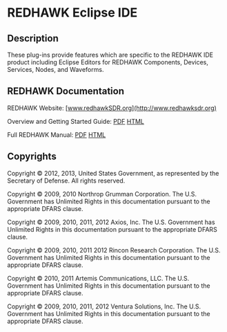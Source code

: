# REDHAWK Eclipse IDE
 
## Description

These plug-ins provide features which are specific to the REDHAWK IDE product including Eclipse Editors for REDHAWK Components, Devices, Services, Nodes, and Waveforms.
 
## REDHAWK Documentation

REDHAWK Website: [www.redhawkSDR.org](http://www.redhawksdr.org)

Overview and Getting Started Guide: [PDF](REDHAWK_Getting_Started_Guide_pdf_webaddress "PDF") [HTML](REDHAWK_Getting_Started_Guide_html_webaddress "HTML")

Full REDHAWK Manual: [PDF](REDHAWK_Manual_pdf_webaddress "PDF") [HTML](REDHAWK_Manual_html_webaddress "HTML")
 
## Copyrights

Copyright © 2012, 2013, United States Government, as represented by the Secretary of Defense.  All rights reserved. 

Copyright © 2009, 2010 Northrop Grumman Corporation.
The U.S. Government has Unlimited Rights in this documentation pursuant to the appropriate DFARS clause.  

Copyright © 2009, 2010, 2011, 2012 Axios, Inc.
The U.S. Government has Unlimited Rights in this documentation pursuant to the appropriate DFARS clause.  

Copyright © 2009, 2010, 2011 2012 Rincon Research Corporation.
The U.S. Government has Unlimited Rights in this documentation pursuant to the appropriate DFARS clause.  

Copyright © 2010, 2011 Artemis Communications, LLC.
The U.S. Government has Unlimited Rights in this documentation pursuant to the appropriate DFARS clause.  

Copyright © 2009, 2010, 2011, 2012 Ventura Solutions, Inc.
The U.S. Government has Unlimited Rights in this documentation pursuant to the appropriate DFARS clause.
